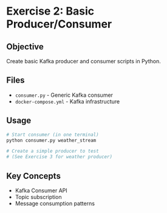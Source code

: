 # Exercise 2: Basic Producer/Consumer

## Objective
Create basic Kafka producer and consumer scripts in Python.

## Files
- `consumer.py` - Generic Kafka consumer
- `docker-compose.yml` - Kafka infrastructure

## Usage
```bash
# Start consumer (in one terminal)
python consumer.py weather_stream

# Create a simple producer to test
# (See Exercise 3 for weather producer)
```

## Key Concepts
- Kafka Consumer API
- Topic subscription
- Message consumption patterns
